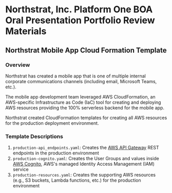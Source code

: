 # Northstrat, Inc. Platform One BOA Oral Presentation Portfolio Review Materials

## Northstrat Mobile App Cloud Formation Template

### Overview

Northstrat has created a mobile app that is one of multiple
internal corporate communications channels (including email, Microsoft
Teams, etc.).

The mobile app development team leveraged AWS CloudFormation, an 
AWS-specific Infrastructure as Code (IaC) tool for creating and 
deploying AWS resources providing the 100% serverless backend
for the mobile app.

Northstrat created CloudFormation templates for creating all AWS
resources for the production deployment environment.

### Template Descriptions

1. `production-api_endpoints.yaml`: Creates the [AWS API Gateway](https://aws.amazon.com/api-gateway/) REST endpoints in the production  environment 
1. `production-cognito.yaml`: Creates the User Groups and values inside [AWS Cognito](https://aws.amazon.com/cognito/), AWS's managed Identity Access Management (IAM) service 
1. `production-resources.yaml`: Creates the supporting AWS resources (e.g., S3 buckets, Lambda functions, etc.) for the production environment
